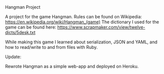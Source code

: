 Hangman Project

A project for the game Hangman. Rules can be found on Wikipedia: https://en.wikipedia.org/wiki/Hangman_(game)
The dictionary I used for the game can be found here: https://www.scrapmaker.com/view/twelve-dicts/5desk.txt

While making this game I learned about serialization, JSON and YAML, and how to read/write to and from files with Ruby.

Update:

Rewrote Hangman as a simple web-app and deployed on Heroku.
